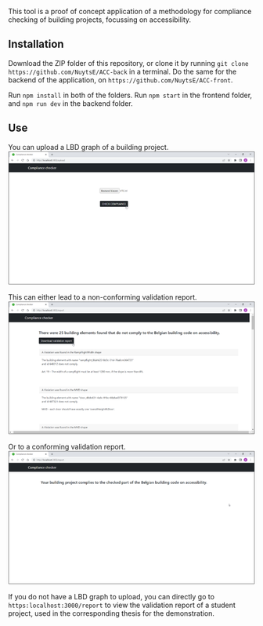 This tool is a proof of concept application of a methodology for compliance checking of building projects, focussing on accessibility.

## Installation
Download the ZIP folder of this repository, or clone it by running `git clone https://github.com/NuytsE/ACC-back` in a terminal.
Do the same for the backend of the application, on `https://github.com/NuytsE/ACC-front`.

Run `npm install` in both of the folders. 
Run `npm start` in the frontend folder, and `npm run dev` in the backend folder.

## Use
You can upload a LBD graph of a building project.
![screenshot](public/upload.png "Screenshot of the user interface on the upload page")

This can either lead to a non-conforming validation report.
![screenshot](public/report.png "Screenshot of the user interface of the validation report, with 34 violations")

Or to a conforming validation report.
![screenshot](public/conforming.png "Screenshot of the user interface on the conforming validation report")

If you do not have a LBD graph to upload, you can directly go to `https:localhost:3000/report` to view the validation report of a student project, used in the corresponding thesis for the demonstration.
